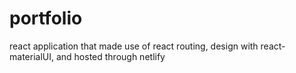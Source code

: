 # portfolio
react application that made use of react routing, design with react-materialUI, and hosted through netlify
